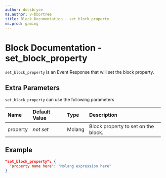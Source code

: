 ```yaml
---
author: docsbryce
ms.author: v-bbortree
title: Block Documentation - set_block_property
ms.prod: gaming
---
```


# Block Documentation - set_block_property

`set_block_property` is an Event Response that will set the block property.

## Extra Parameters

`set_block_property` can use the following parameters

|Name |Default Value  |Type  |Description  |
|:----------|:----------|:----------|:----------|
|property|*not set* | Molang| Block property to set on the block. |

## Example

```json
"set_block_property": {
  "property name here": "Molang expression here"
}
```
